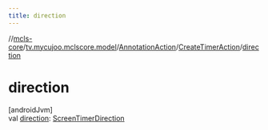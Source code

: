 ```yaml
---
title: direction
---
```

//[mcls-core](../../../../index.html)/[tv.mycujoo.mclscore.model](../../index.html)/[AnnotationAction](../index.html)/[CreateTimerAction](index.html)/[direction](direction.html)



# direction



[androidJvm]\
val [direction](direction.html): [ScreenTimerDirection](../../../tv.mycujoo.mclscore.entity/-screen-timer-direction/index.html)




